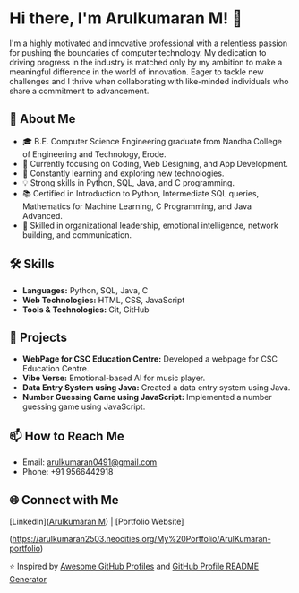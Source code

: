 # Hi there, I'm Arulkumaran M! 👋

I'm a highly motivated and innovative professional with a relentless passion for pushing the boundaries of computer technology. My dedication to driving progress in the industry is matched only by my ambition to make a meaningful difference in the world of innovation. Eager to tackle new challenges and I thrive when collaborating with like-minded individuals who share a commitment to advancement.

## 🚀 About Me

- 🎓 B.E. Computer Science Engineering graduate from Nandha College of Engineering and Technology, Erode.
- 💼 Currently focusing on Coding, Web Designing, and App Development.
- 🌱 Constantly learning and exploring new technologies.
- 💡 Strong skills in Python, SQL, Java, and C programming.
- 📚 Certified in Introduction to Python, Intermediate SQL queries, Mathematics for Machine Learning, C Programming, and Java Advanced.
- 🎯 Skilled in organizational leadership, emotional intelligence, network building, and communication.

## 🛠️ Skills

- **Languages:** Python, SQL, Java, C
- **Web Technologies:** HTML, CSS, JavaScript
- **Tools & Technologies:** Git, GitHub

## 📂 Projects

- **WebPage for CSC Education Centre:** Developed a webpage for CSC Education Centre.
- **Vibe Verse:** Emotional-based AI for music player.
- **Data Entry System using Java:** Created a data entry system using Java.
- **Number Guessing Game using JavaScript:** Implemented a number guessing game using JavaScript.

## 📫 How to Reach Me

- Email: arulkumaran0491@gmail.com
- Phone: +91 9566442918

## 🌐 Connect with Me

[LinkedIn]([Arulkumaran M](https://www.linkedin.com/in/arulkumaran-m-bb3a3a258?utm_source=share&utm_campaign=share_via&utm_content=profile&utm_medium=android_app)) | [Portfolio Website]

(https://arulkumaran2503.neocities.org/My%20Portfolio/ArulKumaran-portfolio)

⭐️ Inspired by [Awesome GitHub Profiles](https://github.com/abhisheknaiidu/awesome-github-profile-readme) and [GitHub Profile README Generator](https://rahuldkjain.github.io/gh-profile-readme-generator/)
